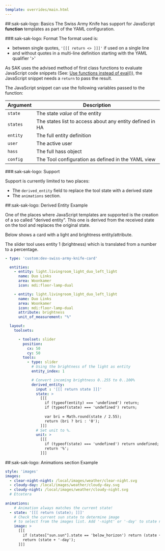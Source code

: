```yaml
---
template: overrides/main.html
---
```


##:sak-sak-logo: Basics
The Swiss Army Knife has support for JavaScript **function** templates as part of the YAML configuration.


###:sak-sak-logo: Format
The format used is:

- between single quotes, `'[[[ return <> ]]]'` if used on a single line
- and without quotes in a multi-line definition starting with the YAML qualifier '>'

As SAK uses the advised method of first class functions to evaluate JavaScript code snippets (See: [Use functions instead of eval()](https://developer.mozilla.org/en-US/docs/Web/JavaScript/Reference/Global_Objects/eval)), the JavaScript snippet needs a `return` to pass the result.

The JavaScript snippet can use the following variables passed to the function:

| Argument | Description |
| -------- | ----------- |
| `state`  | The state *value* of the entity |
| `states` | The states list to access about any entity defined in HA |
| `entity` | The full entity definition |
| `user`   | The active user |
| `hass`   | The full hass object |
| `config` | The Tool configuration as defined in the YAML view |

###:sak-sak-logo: Support

Support is currently limited to two places:

- The `derived_entity` field to replace the tool state with a derived state
- The `animations` section.

##:sak-sak-logo: Derived Entity Example

One of the places where JavaScript templates are supported is the creation of a so called "derived entity". 
This one is derived from the received state on the tool and replaces the original state.

Below shows a card with a light and brightness entity/attribute.

The slider tool uses entity 1 (brightness) which is translated from a number to a percentage.

```yaml title="view-sake2.yml" linenums="1" hl_lines="13 29 31 40"
- type: 'custom:dev-swiss-army-knife-card'

  entities: 
    - entity: light.livingroom_light_duo_left_light
      name: Duo Links
      area: Woonkamer
      icon: mdi:floor-lamp-dual

    - entity: light.livingroom_light_duo_left_light
      name: Duo Links
      area: Woonkamer
      icon: mdi:floor-lamp-dual
      attribute: brightness
      unit_of_measurement: "%"

  layout:
    toolsets:

      - toolset: slider
        position:
          cx: 50
          cy: 50
        tools:
          - type: slider
            # Using the brightness of the light as entity
            entity_index: 1

            # Convert incoming brightness 0..255 to 0..100%
            derived_entity:
              input : '[[[ return state ]]]'
              state: >
                [[[
                  if (typeof(entity) === 'undefined') return;
                  if (typeof(state) === 'undefined') return;
                  
                  var bri = Math.round(state / 2.55);
                  return (bri ? bri : '0');
                ]]]
              # Set unit to %.
              unit: >
                [[[
                  if (typeof(state) === 'undefined') return undefined;
                  return '%';
                ]]]
```

##:sak-sak-logo: Animations section Example

```yaml title="view-sake1.yml" linenums="1" hl_lines="8 10 13"
style: 'images'
images:
  - clear-night-night: /local/images/weather/clear-night.svg
  - cloudy-day: /local/images/weather/cloudy-day.svg
  - cloudy-night: /local/images/weather/cloudy-night.svg
  # Etcetera
  
animations:
    # Animation always matches the current state!
  - state: '[[[ return (state); ]]]'
    # Check the current sun state to determine image
    # to select from the images list. Add '-night' or '-day' to state name.
    image: >
      [[[
        if (states["sun.sun"].state == 'below_horizon') return (state + '-night');
        return (state + '-day');
      ]]]
```

